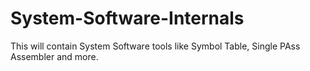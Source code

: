 # System-Software-Internals
This will contain System Software tools like Symbol Table, Single PAss Assembler and more.
